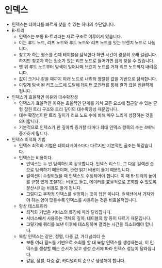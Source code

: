 인덱스
=
- 인덱스는 데이터를 빠르게 찾을 수 있는 하나의 수단입니다.
- B-트리
  - 인덱스는 보통 B-트리라는 자료 구조로 이루어져 있습니다.
  - 이는 루트 노드, 리프 노드와 루트 노드와 리프 노드를 잇는 브랜치 노드로 나뉩니다.
  - 찾고자 하는 원소를 전체 테이블을 탐색한다 하면 시간이 굉장히 오래 걸립니다. 하지만 찾고자 하는 원소가 있는 리프 노드로 들어가면 쉽게 찾을 수 있습니다.
  - 맨 위 루트 노드부터 탐색이 일어나며 브랜치 노드를 거쳐 리프 노드까지 내려옵니다.
  - 값이 크거나 같을 때까지 아래 노드로 내려와 정렬된 값을 기반으로 탐색합니다.
  - 이렇게 탐색 된 리프 노드에 도달해 데이터 포인터를 통해 결과 값을 반환하게 됩니다.
- 인덱스가 효율적인 이유와 대수확장성
  - 인덱스가 효율적인 이유는 효율적인 단계를 거쳐 모든 요소에 접근할 수 있는 균형 잡힌 트리 구조와 트리 깊이의 대수확장성 때문입니다.
  - 대수 확장성이란 트리 깊이가 리프 노드 수에 비해 매우 느리게 성장하는 것을 의미합니다.
  - 기본적으로 인덱스가 한 깊이씩 증가할 때마다 최대 인덱스 항목의 수는 4배씩 증가하게 됩니다.
- 인덱스 최적화 기법
  - 인덱스 최적화 기법은 데이터베이스마다 다르지만 기본적인 골조는 똑같습니다.
  - 인덱스는 비용이다.
    - 인덱스는 두 번 탐색하도록 강요합니다. 인덱스 리스트, 그 다음 컬렉션 순으로 탐색하기 때문이며, 관련 읽기 비용이 들기 때문입니다.
    - 컬렉션이 수정되었을 때 인덱스도 수정되어야 합니다. 이 때 B-트리의 높이를 균형 있게 조절하는 비용도 들고, 데이터를 효율적으로 조회할 수 있도록 분산시키는 비용도 들게 됩니다.
    - 그렇다고 무작정 인덱스를 설정하는 것이 답은 아니다. 컬렉션에서 가져와야 하는 양이 많을수록 인덱스를 사용하는 것은 비효율적입니다.
  - 항상 테스트하라
    - 최적화 기법은 서비스의 특징에 따라 달라집니다.
    - 서비스에서 사용하는 객체의 깊이, 테이블의 양 등이 다르기 때문입니다.
    - 그렇기에 쿼리를 보낸 이후에 테스팅하며 걸리는 시간을 최소화해야 합니다.
  - 복합 인덱스는 같은, 정렬, 다중 값, 가디널리티 순
    - 보통 여러 필드를 기반으로 조회를 할 대 복합 인덱스를 생성하는데, 이 인덱스를 생성할 때는 순서가 있고 생성 순서에 따라 인덱스 성능이 달라집니다.
    - 같음, 정렬, 다중 값, 카디널리티 순으로 생성해야 합니다.